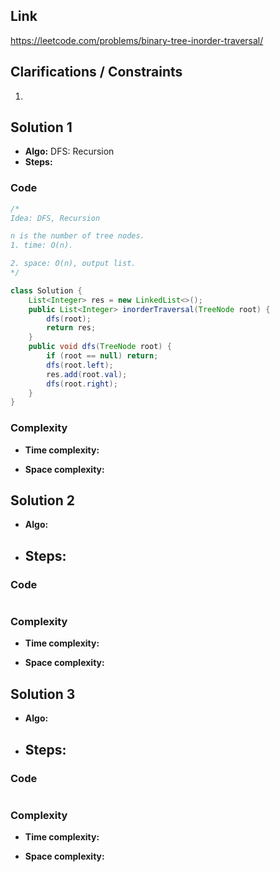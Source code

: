 
## Link

https://leetcode.com/problems/binary-tree-inorder-traversal/

## Clarifications / Constraints

1. 

## Solution 1

- **Algo:**  DFS: Recursion  
- **Steps:**
  


### Code

```java
/*
Idea: DFS, Recursion

n is the number of tree nodes.
1. time: O(n).

2. space: O(n), output list.
*/

class Solution {
    List<Integer> res = new LinkedList<>();
    public List<Integer> inorderTraversal(TreeNode root) {
        dfs(root);
        return res;
    }
    public void dfs(TreeNode root) {
        if (root == null) return;
        dfs(root.left);
        res.add(root.val);
        dfs(root.right);
    }
}
```

### Complexity

- **Time complexity:**      
   

- **Space complexity:**   

   


## Solution 2

- **Algo:**    
- **Steps:**
  -  


### Code

```java

```

### Complexity

- **Time complexity:**      
   

- **Space complexity:**   
    


## Solution 3

- **Algo:**    
- **Steps:**
  -  


### Code

```java

```

### Complexity

- **Time complexity:**      
   

- **Space complexity:**   

    
